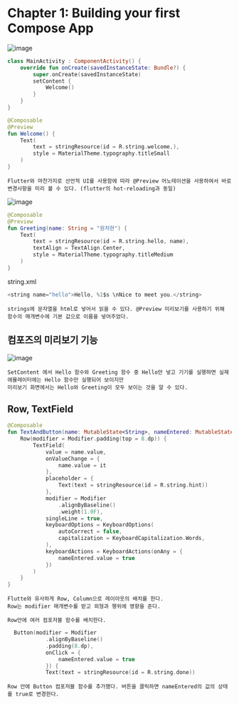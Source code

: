 # Chapter 1: Building your first Compose App
![image](https://github.com/chihyeonwon/Kotlin_Compose/assets/58906858/e4dfd5c1-56f4-4dd9-b8a1-cb6f85f9b1a0)
```kotlin
class MainActivity : ComponentActivity() {
    override fun onCreate(savedInstanceState: Bundle?) {
        super.onCreate(savedInstanceState)
        setContent {
            Welcome()
        }
    }
}

@Composable
@Preview
fun Welcome() {
    Text(
        text = stringResource(id = R.string.welcome,),
        style = MaterialTheme.typography.titleSmall
    )
}
```
```
Flutter와 마찬가지로 선언적 UI를 사용함에 따라 @Preview 어노테이션을 사용하여서 바로 변경사항을 미리 볼 수 있다. (flutter의 hot-reloading과 동일)

```
![image](https://github.com/chihyeonwon/Kotlin_Compose/assets/58906858/f74ad741-fa77-4faa-8e3c-dafbd22b7957)
```kotlin
@Composable
@Preview
fun Greeting(name: String = "원치현") {
    Text(
        text = stringResource(id = R.string.hello, name),
        textAlign = TextAlign.Center,
        style = MaterialTheme.typography.titleMedium
    )
}
```
string.xml
```kotlin
<string name="hello">Hello, %1$s \nNice to meet you.</string>
```
```
strings에 문자열을 html로 넣어서 읽을 수 있다. @Preview 미리보기를 사용하기 위해 함수의 매개변수에 기본 값으로 이름을 넣어주었다.
```
## 컴포즈의 미리보기 기능
![image](https://github.com/chihyeonwon/Kotlin_Compose/assets/58906858/df72c0dc-3901-49ac-9565-9cc681dc5081)
```
SetContent 에서 Hello 함수와 Greeting 함수 중 Hello만 넣고 기기를 실행하면 실제 에뮬레이터에는 Hello 함수만 실행되어 보이지만
미리보기 화면에서는 Hello와 Greeting이 모두 보이는 것을 알 수 있다.
```
## Row, TextField
```kotlin
@Composable
fun TextAndButton(name: MutableState<String>, nameEntered: MutableState<Boolean>) {
    Row(modifier = Modifier.padding(top = 8.dp)) {
        TextField(
            value = name.value,
            onValueChange = {
                name.value = it
            },
            placeholder = {
                Text(text = stringResource(id = R.string.hint))
            },
            modifier = Modifier
                .alignByBaseline()
                .weight(1.0F),
            singleLine = true,
            keyboardOptions = KeyboardOptions(
                autoCorrect = false,
                capitalization = KeyboardCapitalization.Words,
            ),
            keyboardActions = KeyboardActions(onAny = {
                nameEntered.value = true
            })
        )
    }
}
```
```
Flutte와 유사하게 Row, Column으로 레이아웃의 배치를 한다.
Row는 modifier 매개변수를 받고 외형과 행위에 영향을 준다.

Row안에 여러 컴포저블 함수를 배치한다.
```
```kotlin
  Button(modifier = Modifier
            .alignByBaseline()
            .padding(8.dp),
            onClick = {
                nameEntered.value = true
            }) {
            Text(text = stringResource(id = R.string.done))
```
```
Row 안에 Button 컴포저블 함수를 추가했다. 버튼을 클릭하면 nameEntered의 값의 상태를 true로 변경한다.
```
















